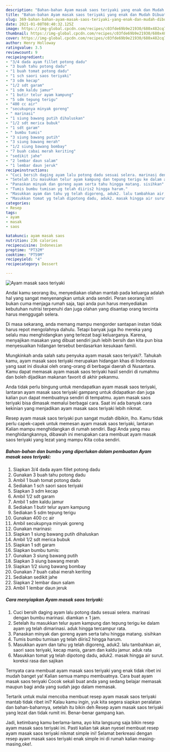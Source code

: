 ```yaml
---
description: "Bahan-bahan Ayam masak saos teriyaki yang enak dan Mudah Dibuat"
title: "Bahan-bahan Ayam masak saos teriyaki yang enak dan Mudah Dibuat"
slug: 369-bahan-bahan-ayam-masak-saos-teriyaki-yang-enak-dan-mudah-dibuat
date: 2021-01-08T08:40:32.125Z
image: https://img-global.cpcdn.com/recipes/c03fde69b9e21930/680x482cq70/ayam-masak-saos-teriyaki-foto-resep-utama.jpg
thumbnail: https://img-global.cpcdn.com/recipes/c03fde69b9e21930/680x482cq70/ayam-masak-saos-teriyaki-foto-resep-utama.jpg
cover: https://img-global.cpcdn.com/recipes/c03fde69b9e21930/680x482cq70/ayam-masak-saos-teriyaki-foto-resep-utama.jpg
author: Henry Holloway
ratingvalue: 3.5
reviewcount: 9
recipeingredient:
- "3/4 dada ayam fillet potong dadu"
- "3 buah tahu potong dadu"
- "1 buah tomat potong dadu"
- "1 sch saori saos teriyaki"
- "3 sdm kecap"
- "1/2 sdt garam"
- "1 sdm kaldu jamur"
- "1 butir telur ayam kampung"
- "5 sdm tepung terigu"
- "400 cc air"
- "secukupnya minyak goreng"
- " marinasi"
- "1 siung bawang putih dihaluskan"
- "1/2 sdt merica bubuk"
- "1 sdt garam"
- " bumbu tumis"
- "3 siung bawang putih"
- "3 siung bawang merah"
- "1/2 siung bawang bombay"
- "7 buah cabai merah keriting"
- "sedikit jahe"
- "2 lembar daun salam"
- "1 lembar daun jeruk"
recipeinstructions:
- "Cuci bersih daging ayam lalu potong dadu sesuai selera. marinasi dengan bumbu marinasi. diamkan ± 1 jam."
- "Setelah itu masukkan telur ayam kampung dan tepung terigu ke dalam ayam yg telah dimarinasi. aduk hingga tercampur rata."
- "Panaskan minyak dan goreng ayam serta tahu hingga matang. sisihkan"
- "Tumis bumbu tumisan yg telah diiris2 hingga harum."
- "Masukkan ayam dan tahu yg telah digoreng, aduk2. lalu tambahkan air, saori saos teriyaki, kecap manis, garam dan kaldu jamur. aduk rata"
- "Masukkan tomat yg telah dipotong dadu, aduk2. masak hingga air surut. koreksi rasa dan sajikan"
categories:
- Resep
tags:
- ayam
- masak
- saos

katakunci: ayam masak saos 
nutrition: 236 calories
recipecuisine: Indonesian
preptime: "PT32M"
cooktime: "PT59M"
recipeyield: "4"
recipecategory: Dessert

---
```



![Ayam masak saos teriyaki](https://img-global.cpcdn.com/recipes/c03fde69b9e21930/680x482cq70/ayam-masak-saos-teriyaki-foto-resep-utama.jpg)

Andai kamu seorang ibu, menyediakan olahan mantab pada keluarga adalah hal yang sangat menyenangkan untuk anda sendiri. Peran seorang istri bukan cuma menjaga rumah saja, tapi anda pun harus menyediakan kebutuhan nutrisi terpenuhi dan juga olahan yang disantap orang tercinta harus menggugah selera.

Di masa  sekarang, anda memang mampu mengorder santapan instan tidak harus repot mengolahnya dahulu. Tetapi banyak juga lho mereka yang selalu mau menghidangkan yang terlezat bagi keluarganya. Karena, menyajikan masakan yang dibuat sendiri jauh lebih bersih dan kita pun bisa menyesuaikan hidangan tersebut berdasarkan kesukaan famili. 



Mungkinkah anda salah satu penyuka ayam masak saos teriyaki?. Tahukah kamu, ayam masak saos teriyaki merupakan hidangan khas di Indonesia yang saat ini disukai oleh orang-orang di berbagai daerah di Nusantara. Kamu dapat memasak ayam masak saos teriyaki hasil sendiri di rumahmu dan boleh dijadikan makanan favorit di akhir pekanmu.

Anda tidak perlu bingung untuk mendapatkan ayam masak saos teriyaki, lantaran ayam masak saos teriyaki gampang untuk didapatkan dan juga kalian pun dapat membuatnya sendiri di tempatmu. ayam masak saos teriyaki bisa dimasak memalui berbagai cara. Saat ini ada banyak cara kekinian yang menjadikan ayam masak saos teriyaki lebih nikmat.

Resep ayam masak saos teriyaki pun sangat mudah dibikin, lho. Kamu tidak perlu capek-capek untuk memesan ayam masak saos teriyaki, lantaran Kalian mampu menghidangkan di rumah sendiri. Bagi Anda yang mau menghidangkannya, dibawah ini merupakan cara membuat ayam masak saos teriyaki yang lezat yang mampu Kita coba sendiri.

<!--inarticleads1-->

##### Bahan-bahan dan bumbu yang diperlukan dalam pembuatan Ayam masak saos teriyaki:

1. Siapkan 3/4 dada ayam fillet potong dadu
1. Gunakan 3 buah tahu potong dadu
1. Ambil 1 buah tomat potong dadu
1. Sediakan 1 sch saori saos teriyaki
1. Siapkan 3 sdm kecap
1. Ambil 1/2 sdt garam
1. Ambil 1 sdm kaldu jamur
1. Sediakan 1 butir telur ayam kampung
1. Sediakan 5 sdm tepung terigu
1. Gunakan 400 cc air
1. Ambil secukupnya minyak goreng
1. Gunakan  marinasi:
1. Siapkan 1 siung bawang putih dihaluskan
1. Ambil 1/2 sdt merica bubuk
1. Siapkan 1 sdt garam
1. Siapkan  bumbu tumis:
1. Gunakan 3 siung bawang putih
1. Siapkan 3 siung bawang merah
1. Siapkan 1/2 siung bawang bombay
1. Gunakan 7 buah cabai merah keriting
1. Sediakan sedikit jahe
1. Siapkan 2 lembar daun salam
1. Ambil 1 lembar daun jeruk




<!--inarticleads2-->

##### Cara menyiapkan Ayam masak saos teriyaki:

1. Cuci bersih daging ayam lalu potong dadu sesuai selera. marinasi dengan bumbu marinasi. diamkan ± 1 jam.
1. Setelah itu masukkan telur ayam kampung dan tepung terigu ke dalam ayam yg telah dimarinasi. aduk hingga tercampur rata.
1. Panaskan minyak dan goreng ayam serta tahu hingga matang. sisihkan
1. Tumis bumbu tumisan yg telah diiris2 hingga harum.
1. Masukkan ayam dan tahu yg telah digoreng, aduk2. lalu tambahkan air, saori saos teriyaki, kecap manis, garam dan kaldu jamur. aduk rata
1. Masukkan tomat yg telah dipotong dadu, aduk2. masak hingga air surut. koreksi rasa dan sajikan




Ternyata cara membuat ayam masak saos teriyaki yang enak tidak ribet ini mudah banget ya! Kalian semua mampu membuatnya. Cara buat ayam masak saos teriyaki Cocok sekali buat anda yang sedang belajar memasak maupun bagi anda yang sudah jago dalam memasak.

Tertarik untuk mulai mencoba membuat resep ayam masak saos teriyaki mantab tidak ribet ini? Kalau kamu ingin, yuk kita segera siapkan peralatan dan bahan-bahannya, setelah itu bikin deh Resep ayam masak saos teriyaki yang lezat dan tidak rumit ini. Benar-benar gampang kan. 

Jadi, ketimbang kamu berlama-lama, ayo kita langsung saja bikin resep ayam masak saos teriyaki ini. Pasti kalian tak akan nyesel membuat resep ayam masak saos teriyaki nikmat simple ini! Selamat berkreasi dengan resep ayam masak saos teriyaki enak simple ini di rumah kalian masing-masing,oke!.

